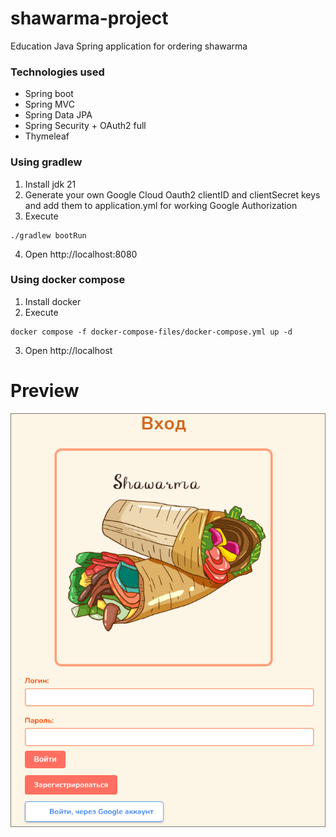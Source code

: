 # shawarma-project
 Education Java Spring application for ordering shawarma
### Technologies used
- Spring boot
- Spring MVC
- Spring Data JPA
- Spring Security + OAuth2 full
- Thymeleaf
### Using gradlew
1. Install jdk 21
2. Generate your own Google Cloud Oauth2 clientID and clientSecret keys and add them to application.yml for working Google Authorization
3. Execute
```shell
./gradlew bootRun
```
4. Open http://localhost:8080
### Using docker compose
1. Install docker
2. Execute
```shell
docker compose -f docker-compose-files/docker-compose.yml up -d
```
3. Open http://localhost

# Preview

![loginPageHere](shawarma/images/login.png)


